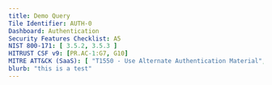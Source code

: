```yaml
---
title: Demo Query
Tile Identifier: AUTH-0
Dashboard: Authentication
Security Features Checklist: A5
NIST 800-171: [ 3.5.2, 3.5.3 ]
HITRUST CSF v9: [PR.AC-1:G7, G10]
MITRE ATT&CK (SaaS): [ "T1550 - Use Alternate Authentication Material", "T1556 - Modify Authentication Process" ]
blurb: "this is a test"
---
```


<!-- TODO
